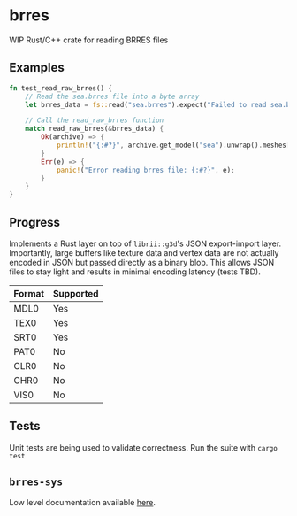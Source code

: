 # brres
WIP Rust/C++ crate for reading BRRES files

## Examples
```rs
fn test_read_raw_brres() {
    // Read the sea.brres file into a byte array
    let brres_data = fs::read("sea.brres").expect("Failed to read sea.brres file");

    // Call the read_raw_brres function
    match read_raw_brres(&brres_data) {
        Ok(archive) => {
            println!("{:#?}", archive.get_model("sea").unwrap().meshes[0]);
        }
        Err(e) => {
            panic!("Error reading brres file: {:#?}", e);
        }
    }
}
```

## Progress
Implements a Rust layer on top of `librii::g3d`'s JSON export-import layer. Importantly, large buffers like texture data and vertex data are not actually encoded in JSON but passed directly as a binary blob. This allows JSON files to stay light and results in minimal encoding latency (tests TBD).

| Format | Supported |
|--------|-----------|
| MDL0   | Yes       |
| TEX0   | Yes       |
| SRT0   | Yes       |
| PAT0   | No        |
| CLR0   | No        |
| CHR0   | No        |
| VIS0   | No        |


## Tests
Unit tests are being used to validate correctness. Run the suite with `cargo test`

## `brres-sys`
Low level documentation available [here](lib/brres-sys/README.md).
